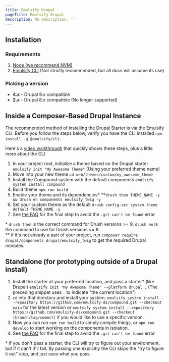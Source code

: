 ```yaml
---
title: Emulsify Drupal
pageTitle: Emulsify Drupal
description: No description. ''
---
```


## Installation

### Requirements

1. [Node (we recommend NVM)](https://github.com/nvm-sh/nvm)
2. [Emulsify CLI](https://docs.emulsify.info/supporting-projects/emulsify-cli) (Not strictly recommended, but all docs will assume its use)

### Picking a version

* **4.x** - Drupal 9.x compatible
* **2.x** - Drupal 8.x compatible (No longer supported)

## Inside a Composer-Based Drupal Instance

The recommended method of installing the Drupal Starter is via the Emulsify CLI. Before you follow the steps below, verify you have the CLI installed `npm install -g @emulsify/cli`.

Here's a [video walkthrough](https://modulesunraveled.wistia.com/medias/7cdtb3k40h) that quickly shows these steps, plus a little more about the CLI

1. In your project root, initialize a theme based on the Drupal starter `emulsify init "My Awesome Theme"` (Using your preferred theme name)
2. Move into your new theme `cd web/themes/custom/my_awesome_theme`
3. Install the Compound system with the default components `emulsify system install compound`
4. Build theme `npm run build`
5. Enable your theme and its dependencies\* \*\*`drush then THEME_NAME -y && drush en components emulsify_twig -y`
6. Set your custom theme as the default `drush config-set system.theme default THEME_NAME -y`
7. See [the FAQ](/docs/faq/) for the final step to avoid the `.git can't be found` error

\* `drush then` is the correct command for Drush versions >= 9. `drush en` is the command to use for Drush versions <= 8.\
\*\* if it's not already a part of your project, run `composer require drupal/components drupal/emulsify_twig` to get the required Drupal modules.

## Standalone (for prototyping outside of a Drupal install)

1. Install the starter at your preferred location, and pass a starter\* (like Drupal) `emulsify init "My Awesome Theme" --platform drupal .` (The preceding snippet uses `.` to indicate "the current location")
2. `cd` into that directory and install your system. `emulsify system install --repository https://github.com/emulsify-ds/compound.git --checkout main` for the latest version or `emulsify system install --repository https://github.com/emulsify-ds/compound.git --checkout [branch/tag/commit]` if you would like to use a specific version.
3. Now you can run `npm run build` to simply compile things, or `npm run develop` to start working on the components in isolation.
4. See [the FAQ](/docs/faq/) for the final step to avoid the `.git can't be found` error

\* If you don't pass a starter, the CLI will try to figure out your environment, but if it can't it'll fail. By passing one explicitly the CLI skips the "try to figure it out" step, and just uses what you pass.

